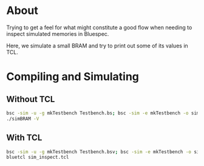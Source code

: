 # About

Trying to get a feel for what might constitute a good flow when
needing to inspect simulated memories in Bluespec.

Here, we simulate a small BRAM and try to print out some of its 
values in TCL.

# Compiling and Simulating 

## Without TCL

```bash
bsc -sim -u -g mkTestbench Testbench.bs; bsc -sim -e mkTestbench -o simBRAM;
./simBRAM -V
```

## With TCL

```bash
bsc -sim -u -g mkTestbench Testbench.bsv; bsc -sim -e mkTestbench -o simBRAM;
bluetcl sim_inspect.tcl
```